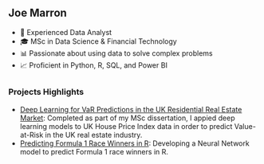 ## Joe Marron
- 💼 Experienced Data Analyst
- 🎓 MSc in Data Science & Financial Technology
- 📊 Passionate about using data to solve complex problems
- 📈 Proficient in Python, R, SQL, and Power BI

##

### Projects Highlights

- [Deep Learning for VaR Predictions in the UK Residential Real Estate Market](https://github.com/joemarron/real-estate-risk-forecasting): Completed as part of my MSc dissertation, I appied deep learning models to UK House Price Index data in order to predict Value-at-Risk in the UK real estate industry.
- [Predicting Formula 1 Race Winners in R](https://github.com/joemarron/formula-1-machine-learning): Developing a Neural Network model to predict Formula 1 race winners in R.
